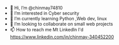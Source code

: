 - 👋 Hi, I’m @chinmay74810
- 👀 I’m interested in Cyber security 
- 🌱 I’m currently learning Python ,Web dev, linux
- 💞️ I’m looking to collaborate on small web projects 
- 📫 How to reach me Mt LinkedIn I'd https://www.linkedin.com/in/chinmay-340452200

<!---
chinmay74810/chinmay74810 is a ✨ special ✨ repository because its `README.md` (this file) appears on your GitHub profile.
You can click the Preview link to take a look at your changes.
--->
